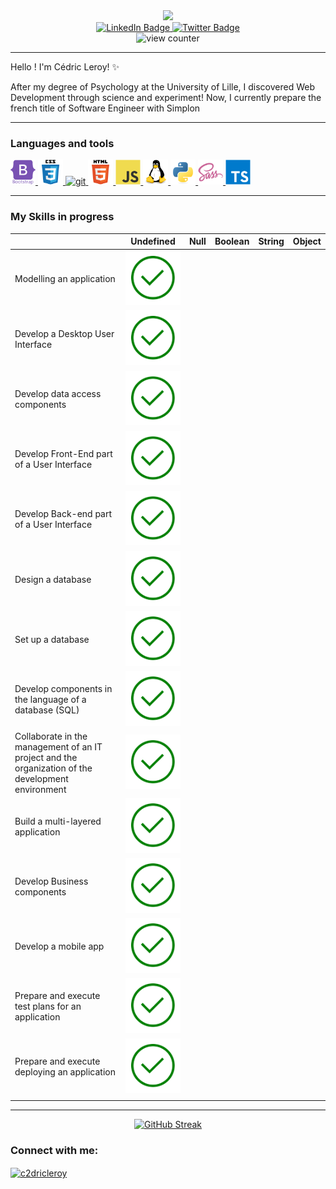 <div id="header" align="center">
  <img src="https://media.giphy.com/media/fAmnJKCwuXtDiEhNwg/giphy-downsized.gif" width="150"/>  
  
</div>
<div id="badges" align="center">
  <a href="https://www.linkedin.com/in/cdric2leroy/">
    <img src="https://img.shields.io/badge/LinkedIn-blue?style=for-the-badge&logo=linkedin&logoColor=white" alt="LinkedIn Badge"/>
  </a>
  <a href="https://twitter.com/Cdric2Leroy">
    <img src="https://img.shields.io/badge/Twitter-blue?style=for-the-badge&logo=twitter&logoColor=white" alt="Twitter Badge"/>
  </a>
</div>
<div id="viewCounter" align="center">
  <img src="https://komarev.com/ghpvc/?username=C2dricLeroy&style=flat-square&color=blue" alt="view counter"/>
</div>  

___


Hello ! I'm Cédric Leroy! :sparkles:  

After my degree of Psychology at the University of Lille, I discovered Web Development through science and experiment! Now, I currently prepare the french title of Software Engineer with Simplon 


___

<h3>Languages and tools</h3>

<p align="left"> <a href="https://getbootstrap.com" target="_blank" rel="noreferrer"> <img src="https://raw.githubusercontent.com/devicons/devicon/master/icons/bootstrap/bootstrap-plain-wordmark.svg" alt="bootstrap" width="40" height="40"/> </a> <a href="https://www.w3schools.com/css/" target="_blank" rel="noreferrer"> <img src="https://raw.githubusercontent.com/devicons/devicon/master/icons/css3/css3-original-wordmark.svg" alt="css3" width="40" height="40"/> </a> <a href="https://git-scm.com/" target="_blank" rel="noreferrer"> <img src="https://www.vectorlogo.zone/logos/git-scm/git-scm-icon.svg" alt="git" width="40" height="40"/> </a> <a href="https://www.w3.org/html/" target="_blank" rel="noreferrer"> <img src="https://raw.githubusercontent.com/devicons/devicon/master/icons/html5/html5-original-wordmark.svg" alt="html5" width="40" height="40"/> </a> <a href="https://developer.mozilla.org/en-US/docs/Web/JavaScript" target="_blank" rel="noreferrer"> <img src="https://raw.githubusercontent.com/devicons/devicon/master/icons/javascript/javascript-original.svg" alt="javascript" width="40" height="40"/> </a> <a href="https://www.linux.org/" target="_blank" rel="noreferrer"> <img src="https://raw.githubusercontent.com/devicons/devicon/master/icons/linux/linux-original.svg" alt="linux" width="40" height="40"/> </a> <a href="https://www.python.org" target="_blank" rel="noreferrer"> <img src="https://raw.githubusercontent.com/devicons/devicon/master/icons/python/python-original.svg" alt="python" width="40" height="40"/> </a> <a href="https://sass-lang.com" target="_blank" rel="noreferrer"> <img src="https://raw.githubusercontent.com/devicons/devicon/master/icons/sass/sass-original.svg" alt="sass" width="40" height="40"/> </a> <a href="https://www.typescriptlang.org/" target="_blank" rel="noreferrer"> <img src="https://raw.githubusercontent.com/devicons/devicon/master/icons/typescript/typescript-original.svg" alt="typescript" width="40" height="40"/> </a> </p>


___ 

<h3>My Skills in progress</h3>

|                                                                                                    	| Undefined                                     	| Null 	| Boolean 	| String 	| Object 	|
|----------------------------------------------------------------------------------------------------	|-----------------------------------------------	|------	|---------	|--------	|--------	|
| Modelling an application                                                                           	| ![tick](Noun_Project_tick_icon_675776_cc.svg) 	|      	|         	|        	|        	|
| Develop a Desktop User Interface                                                                   	| ![tick](Noun_Project_tick_icon_675776_cc.svg) 	|      	|         	|        	|        	|
| Develop data access components                                                                     	| ![tick](Noun_Project_tick_icon_675776_cc.svg) 	|      	|         	|        	|        	|
| Develop Front-End part of a User Interface                                                         	| ![tick](Noun_Project_tick_icon_675776_cc.svg) 	|      	|         	|        	|        	|
| Develop Back-end part of a User Interface                                                          	| ![tick](Noun_Project_tick_icon_675776_cc.svg) 	|      	|         	|        	|        	|
| Design a database                                                                                  	| ![tick](Noun_Project_tick_icon_675776_cc.svg) 	|      	|         	|        	|        	|
| Set up a database                                                                                  	| ![tick](Noun_Project_tick_icon_675776_cc.svg) 	|      	|         	|        	|        	|
| Develop components in the language of a database (SQL)                                             	| ![tick](Noun_Project_tick_icon_675776_cc.svg) 	|      	|         	|        	|        	|
| Collaborate in the management of an IT project and the organization of the development environment 	| ![tick](Noun_Project_tick_icon_675776_cc.svg) 	|      	|         	|        	|        	|
| Build a multi-layered application                                                                  	| ![tick](Noun_Project_tick_icon_675776_cc.svg) 	|      	|         	|        	|        	|
| Develop Business components                                                                        	| ![tick](Noun_Project_tick_icon_675776_cc.svg) 	|      	|         	|        	|        	|
| Develop a mobile app                                                                               	| ![tick](Noun_Project_tick_icon_675776_cc.svg) 	|      	|         	|        	|        	|
| Prepare and execute test plans for an application                                                  	| ![tick](Noun_Project_tick_icon_675776_cc.svg) 	|      	|         	|        	|        	|
| Prepare and execute deploying an application                                                       	| ![tick](Noun_Project_tick_icon_675776_cc.svg) 	|      	|         	|        	|        	|
|                                                                                                    	|                                               	|      	|         	|        	|        	|

___ 
<div align="center">

[![GitHub Streak](http://github-readme-streak-stats.herokuapp.com?user=C2dricLeroy&theme=github-dark&hide_border=true)](https://git.io/streak-stats)

</div>

<h3 align="left">Connect with me:</h3>
<p align="left">
<a href="https://twitter.com/c2dricleroy" target="blank"><img align="center" src="https://raw.githubusercontent.com/rahuldkjain/github-profile-readme-generator/master/src/images/icons/Social/twitter.svg" alt="c2dricleroy" height="30" width="40" /></a>
</p>
